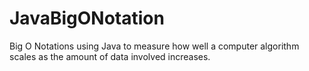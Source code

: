 # JavaBigONotation
Big O Notations using Java to measure how well a computer algorithm scales as the amount of data involved increases.
